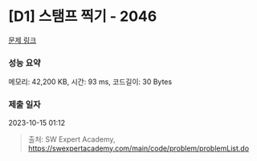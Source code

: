# [D1] 스탬프 찍기 - 2046 

[문제 링크](https://swexpertacademy.com/main/code/problem/problemDetail.do?contestProbId=AV5QKdT6AyYDFAUq) 

### 성능 요약

메모리: 42,200 KB, 시간: 93 ms, 코드길이: 30 Bytes

### 제출 일자

2023-10-15 01:12



> 출처: SW Expert Academy, https://swexpertacademy.com/main/code/problem/problemList.do